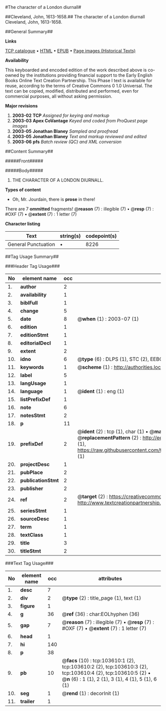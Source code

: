 #The character of a London diurnall#

##Cleveland, John, 1613-1658.##
The character of a London diurnall
Cleveland, John, 1613-1658.

##General Summary##

**Links**

[TCP catalogue](http://www.ota.ox.ac.uk/tcp/)  • 
[HTML](http://tei.it.ox.ac.uk/tcp/Texts-HTML/free/A33/A33423.html)  • 
[EPUB](http://tei.it.ox.ac.uk/tcp/Texts-EPUB/free/A33/A33423.epub) • 
[Page images (Historical Texts)](https://data.historicaltexts.jisc.ac.uk/view?pubId=eebo-15508969e&pageId=eebo-15508969e-103610-1)

**Availability**

This keyboarded and encoded edition of the
	       work described above is co-owned by the institutions
	       providing financial support to the Early English Books
	       Online Text Creation Partnership. This Phase I text is
	       available for reuse, according to the terms of Creative
	       Commons 0 1.0 Universal. The text can be copied,
	       modified, distributed and performed, even for
	       commercial purposes, all without asking permission.

**Major revisions**

1. __2003-02__ __TCP__ *Assigned for keying and markup*
1. __2003-03__ __Apex CoVantage__ *Keyed and coded from ProQuest page images*
1. __2003-05__ __Jonathan Blaney__ *Sampled and proofread*
1. __2003-05__ __Jonathan Blaney__ *Text and markup reviewed and edited*
1. __2003-06__ __pfs__ *Batch review (QC) and XML conversion*

##Content Summary##

#####Front#####

#####Body#####

1. THE CHARACTER OF A LONDON DIURNALL.

**Types of content**

  * Oh, Mr. Jourdain, there is **prose** in there!

There are 7 **ommitted** fragments! 
 @__reason__ (7) : illegible (7)  •  @__resp__ (7) : #OXF (7)  •  @__extent__ (7) : 1 letter (7)

**Character listing**


|Text|string(s)|codepoint(s)|
|---|---|---|
|General Punctuation|•|8226|

##Tag Usage Summary##

###Header Tag Usage###

|No|element name|occ|attributes|
|---|---|---|---|
|1.|__author__|2||
|2.|__availability__|1||
|3.|__biblFull__|1||
|4.|__change__|5||
|5.|__date__|8| @__when__ (1) : 2003-07 (1)|
|6.|__edition__|1||
|7.|__editionStmt__|1||
|8.|__editorialDecl__|1||
|9.|__extent__|2||
|10.|__idno__|6| @__type__ (6) : DLPS (1), STC (2), EEBO-CITATION (1), OCLC (1), VID (1)|
|11.|__keywords__|1| @__scheme__ (1) : http://authorities.loc.gov/ (1)|
|12.|__label__|5||
|13.|__langUsage__|1||
|14.|__language__|1| @__ident__ (1) : eng (1)|
|15.|__listPrefixDef__|1||
|16.|__note__|6||
|17.|__notesStmt__|2||
|18.|__p__|11||
|19.|__prefixDef__|2| @__ident__ (2) : tcp (1), char (1)  •  @__matchPattern__ (2) : ([0-9\-]+):([0-9IVX]+) (1), (.+) (1)  •  @__replacementPattern__ (2) : http://eebo.chadwyck.com/downloadtiff?vid=$1&page=$2 (1), https://raw.githubusercontent.com/textcreationpartnership/Texts/master/tcpchars.xml#$1 (1)|
|20.|__projectDesc__|1||
|21.|__pubPlace__|2||
|22.|__publicationStmt__|2||
|23.|__publisher__|2||
|24.|__ref__|2| @__target__ (2) : https://creativecommons.org/publicdomain/zero/1.0/ (1), http://www.textcreationpartnership.org/docs/. (1)|
|25.|__seriesStmt__|1||
|26.|__sourceDesc__|1||
|27.|__term__|1||
|28.|__textClass__|1||
|29.|__title__|3||
|30.|__titleStmt__|2||


###Text Tag Usage###

|No|element name|occ|attributes|
|---|---|---|---|
|1.|__desc__|7||
|2.|__div__|2| @__type__ (2) : title_page (1), text (1)|
|3.|__figure__|1||
|4.|__g__|36| @__ref__ (36) : char:EOLhyphen (36)|
|5.|__gap__|7| @__reason__ (7) : illegible (7)  •  @__resp__ (7) : #OXF (7)  •  @__extent__ (7) : 1 letter (7)|
|6.|__head__|1||
|7.|__hi__|140||
|8.|__p__|38||
|9.|__pb__|10| @__facs__ (10) : tcp:103610:1 (2), tcp:103610:2 (2), tcp:103610:3 (2), tcp:103610:4 (2), tcp:103610:5 (2)  •  @__n__ (6) : 1 (1), 2 (1), 3 (1), 4 (1), 5 (1), 6 (1)|
|10.|__seg__|1| @__rend__ (1) : decorInit (1)|
|11.|__trailer__|1||
